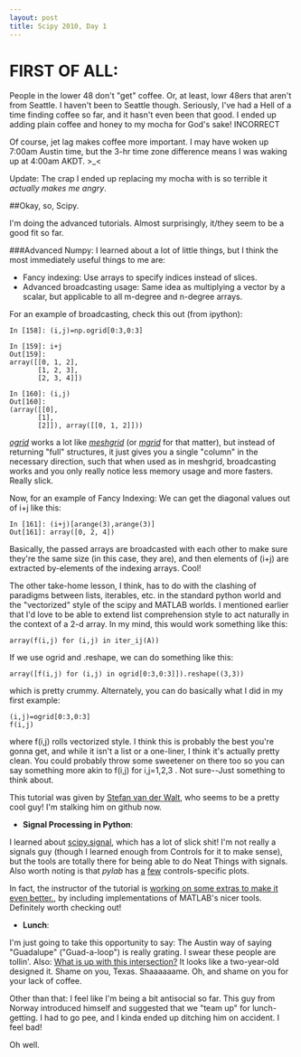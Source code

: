```yaml
---
layout: post
title: Scipy 2010, Day 1
---
```


# FIRST OF ALL:

People in the lower 48 don't "get" coffee. Or, at least, lowr 48ers that aren't from Seattle. I haven't been to Seattle though.  Seriously, I've had a Hell of a time finding coffee so far, and it hasn't even been that good. I ended up adding  plain coffee and honey to my mocha for God's sake! INCORRECT

Of course, jet lag makes coffee more important. I may have woken up 7:00am Austin time, but the 3-hr time zone difference means I was waking up at 4:00am AKDT. >_<

Update: The crap I ended up replacing my mocha with is so terrible it *actually makes me angry*.

##Okay, so, Scipy.

I'm doing the advanced tutorials. Almost surprisingly, it/they seem to be a good fit so far.

###Advanced Numpy:
I learned about a lot of little things, but I think the most immediately useful things to me are:

* Fancy indexing: Use arrays to specify indices instead of slices.
* Advanced broadcasting usage: Same idea as multiplying a vector by a scalar, but applicable to all m-degree and n-degree arrays.

For an example of broadcasting, check this out (from ipython):

    In [158]: (i,j)=np.ogrid[0:3,0:3]
    
    In [159]: i+j
    Out[159]: 
    array([[0, 1, 2],
           [1, 2, 3],
           [2, 3, 4]])

    In [160]: (i,j)
    Out[160]: 
    (array([[0],
           [1],
           [2]]), array([[0, 1, 2]]))

[*ogrid*](http://docs.scipy.org/doc/numpy/reference/generated/numpy.ogrid.html) works a lot like [*meshgrid*](http://www.mathworks.com/access/helpdesk/help/techdoc/ref/meshgrid.html) (or [*mgrid*](http://docs.scipy.org/doc/numpy/reference/generated/numpy.mgrid.html) for that matter), but instead of returning "full" structures, it just gives you a single "column" in the necessary direction, such that when used as in meshgrid, broadcasting works and you only really notice less memory usage and more fasters. Really slick.

Now, for an example of Fancy Indexing: We can get the diagonal values out of i+j like this:

    In [161]: (i+j)[arange(3),arange(3)]
    Out[161]: array([0, 2, 4])

Basically, the passed arrays are broadcasted with each other to make sure they're the same size (in this case, they are), and then elements of (i+j) are extracted by-elements of the indexing arrays. Cool!

The other take-home lesson, I think, has to do with the clashing of paradigms between lists, iterables, etc. in the standard python world and the "vectorized" style of the scipy and MATLAB worlds. I mentioned earlier that I'd love to be able to extend list comprehension style to act naturally in the context of a 2-d array. In my mind, this would work something like this:

    array(f(i,j) for (i,j) in iter_ij(A))

If we use ogrid and .reshape, we can do something like this:

    array([f(i,j) for (i,j) in ogrid[0:3,0:3]]).reshape((3,3))

which is pretty crummy. Alternately, you can do basically what I did in my first example:

    (i,j)=ogrid[0:3,0:3]
    f(i,j)

where f(i,j) rolls vectorized style. I think this is probably the best you're gonna get, and while it isn't a list or a one-liner, I think it's actually pretty clean. You could probably throw some sweetener on there too so you can say something more akin to f(i,j) for i,j=1,2,3 . Not sure--Just something to think about.

This tutorial was given by [Stefan van der Walt](http://mentat.za.net/), who seems to be a pretty cool guy! I'm stalking him on github now.


* **Signal Processing in Python**:

I learned about [scipy.signal](http://docs.scipy.org/doc/scipy/reference/signal.html), which has a lot of slick shit! I'm not really a signals guy (though I learned enough from Controls for it to make sense), but the tools are totally there for being able to do Neat Things with signals. Also worth noting is that *pylab* has [a](http://duckduckgo.com/?q=pyplot+psd) [few](http://mouseabuse.co.uk/blog/spectrogram-python) controls-specific plots.

In fact, the instructor of the tutorial is [working on some extras to make it even better.](http://python-control.sourceforge.net/), by including implementations of MATLAB's nicer tools. Definitely worth checking out!

* **Lunch**:

I'm just going to take this opportunity to say: The Austin way of saying "Guadalupe" ("Guad-a-loop") is really grating. I swear these people are tollin'. Also: [What is up with this intersection?](http://maps.google.com/maps?&ll=30.281718,-97.741798&spn=0.000427,0.00086&t=k&z=20) It looks like a two-year-old designed it. Shame on you, Texas. Shaaaaaame. Oh, and shame on you for your lack of coffee.

Other than that: I feel like I'm being a bit antisocial so far. This guy from Norway introduced himself and suggested that we "team up" for lunch-getting.  I had to go pee, and I kinda ended up ditching him on accident. I feel bad!

Oh well.
